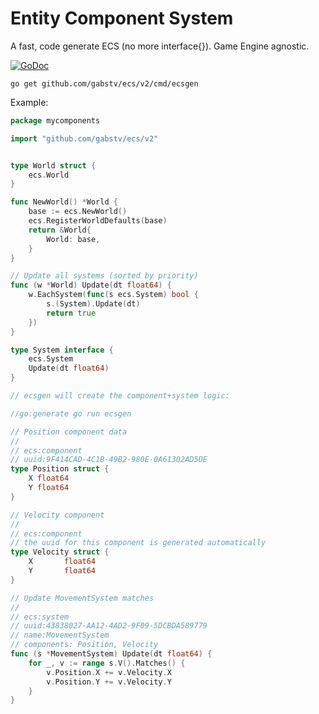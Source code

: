 # Entity Component System

A fast, code generate ECS (no more interface{}). Game Engine agnostic.

[![GoDoc](https://godoc.org/github.com/gabstv/ecs?status.svg)](https://godoc.org/github.com/gabstv/ecs)

`go get github.com/gabstv/ecs/v2/cmd/ecsgen`

Example:

```go
package mycomponents

import "github.com/gabstv/ecs/v2"


type World struct {
	ecs.World
}

func NewWorld() *World {
	base := ecs.NewWorld()
	ecs.RegisterWorldDefaults(base)
	return &World{
		World: base,
	}
}

// Update all systems (sorted by priority)
func (w *World) Update(dt float64) {
	w.EachSystem(func(s ecs.System) bool {
		s.(System).Update(dt)
		return true
	})
}

type System interface {
	ecs.System
	Update(dt float64)
}

// ecsgen will create the component+system logic:

//go:generate go run ecsgen

// Position component data
//
// ecs:component
// uuid:9F414CAD-4C1B-49B2-980E-0A61302AD5DE
type Position struct {
	X float64
	Y float64
}

// Velocity component
//
// ecs:component
// the uuid for this component is generated automatically
type Velocity struct {
	X       float64
	Y       float64
}

// Update MovementSystem matches
//
// ecs:system
// uuid:43838027-AA12-4AD2-9F09-5DCBDA589779
// name:MovementSystem
// components: Position, Velocity
func (s *MovementSystem) Update(dt float64) {
	for _, v := range s.V().Matches() {
		v.Position.X += v.Velocity.X
		v.Position.Y += v.Velocity.Y
	}
}

```